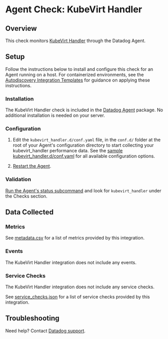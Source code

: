 # Agent Check: KubeVirt Handler

## Overview

This check monitors [KubeVirt Handler][1] through the Datadog Agent.

## Setup

Follow the instructions below to install and configure this check for an Agent running on a host. For containerized environments, see the [Autodiscovery Integration Templates][3] for guidance on applying these instructions.

### Installation

The KubeVirt Handler check is included in the [Datadog Agent][2] package.
No additional installation is needed on your server.

### Configuration

1. Edit the `kubevirt_handler.d/conf.yaml` file, in the `conf.d/` folder at the root of your Agent's configuration directory to start collecting your kubevirt_handler performance data. See the [sample kubevirt_handler.d/conf.yaml][4] for all available configuration options.

2. [Restart the Agent][5].

### Validation

[Run the Agent's status subcommand][6] and look for `kubevirt_handler` under the Checks section.

## Data Collected

### Metrics

See [metadata.csv][7] for a list of metrics provided by this integration.

### Events

The KubeVirt Handler integration does not include any events.

### Service Checks

The KubeVirt Handler integration does not include any service checks.

See [service_checks.json][8] for a list of service checks provided by this integration.

## Troubleshooting

Need help? Contact [Datadog support][9].


[1]: https://docs.datadoghq.com/integrations/kubevirt_handler
[2]: https://app.datadoghq.com/account/settings/agent/latest
[3]: https://docs.datadoghq.com/agent/kubernetes/integrations/
[4]: https://github.com/DataDog/integrations-core/blob/master/kubevirt_handler/datadog_checks/kubevirt_handler/data/conf.yaml.example
[5]: https://docs.datadoghq.com/agent/guide/agent-commands/#start-stop-and-restart-the-agent
[6]: https://docs.datadoghq.com/agent/guide/agent-commands/#agent-status-and-information
[7]: https://github.com/DataDog/integrations-core/blob/master/kubevirt_handler/metadata.csv
[8]: https://github.com/DataDog/integrations-core/blob/master/kubevirt_handler/assets/service_checks.json
[9]: https://docs.datadoghq.com/help/
